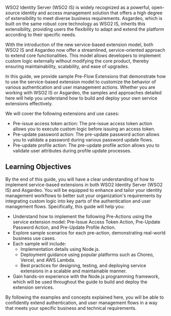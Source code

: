 WSO2 Identity Server (WSO2 IS) is widely recognized as a powerful, open-source identity and access management solution
that offers a high degree of extensibility to meet diverse business requirements. Asgardeo, which is built on the same
robust core technology as WSO2 IS, inherits this extensibility, providing users the flexibility to adapt and extend the
platform according to their specific needs.

With the introduction of the new service-based extension model, both WSO2 IS and Asgardeo now offer a streamlined,
service-oriented approach to extend core functionalities. This model allows developers to implement custom logic
externally without modifying the core product, thereby ensuring maintainability, scalability, and ease of upgrades.

In this guide, we provide sample Pre-Flow Extensions that demonstrate how to use the service-based extension model to
customize the behavior of various authentication and user management actions. Whether you are working with WSO2 IS or
Asgardeo, the samples and approaches detailed here will help you understand how to build and deploy your own service
extensions effectively.

We will cover the following extensions and use cases:

* Pre-issue access token action: The pre-issue access token action allows you to execute custom logic before issuing an
  access token.
* Pre-update password action: The pre-update password action allows you to validate a password during various password
  update flows.
* Pre-update profile action: The pre-update profile action allows you to validate user attributes during
  profile update processes.

## Learning Objectives

By the end of this guide, you will have a clear understanding of how to implement service-based extensions in both WSO2
Identity Server (WSO2 IS) and Asgardeo. You will be equipped to enhance and tailor your identity management workflows to
better suit your organization's requirements by integrating custom logic into key parts of the authentication and user
management flows.
Specifically, this guide will help you:

* Understand how to implement the following Pre-Actions using the service extension model: Pre-Issue Access Token
  Action, Pre-Update Password Action, and Pre-Update Profile Action.
* Explore sample scenarios for each pre-action, demonstrating real-world business use cases.
* Each sample will include:
    * Implementation details using Node.js.
    * Deployment guidance using popular platforms such as Choreo, Vercel, and AWS Lambda.
    * Best practices for designing, testing, and deploying service extensions in a scalable and maintainable manner.
* Gain hands-on experience with the Node.js programming framework, which will be used throughout the guide to build and
  deploy the extension services.

By following the examples and concepts explained here, you will be able to confidently extend authentication, and user
management flows in a way that meets your specific business and technical requirements.
